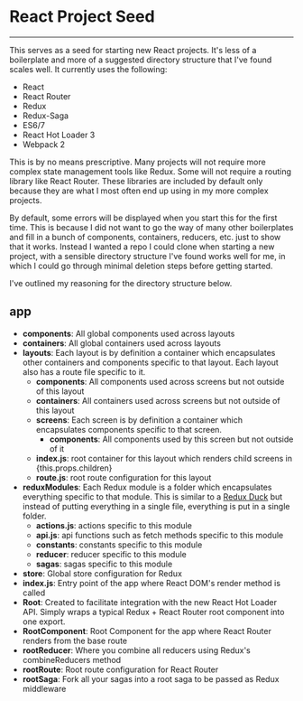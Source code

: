 # React Project Seed
----
This serves as a seed for starting new React projects. It's less of a boilerplate
and more of a suggested directory structure that I've found scales well. It currently
uses the following:

* React
* React Router
* Redux
* Redux-Saga
* ES6/7
* React Hot Loader 3
* Webpack 2

This is by no means prescriptive. Many projects will not require more complex state management tools like Redux. Some will not require a routing library like React Router. These libraries are included by default only because they are what I most often end up using in my more complex projects.

By default, some errors will be displayed when you start this for the first time. This is because I did not want to go the way of many other boilerplates and fill in a bunch of components, containers, reducers, etc. just to show that it works. Instead I wanted a repo I could clone when starting a new project, with a sensible directory structure I've found works well for me, in which I could go through minimal deletion steps before getting started.

I've outlined my reasoning for the directory structure below.

## app
- **components**: All global components used across layouts
- **containers**: All global containers used across layouts
- **layouts**: Each layout is by definition a container which encapsulates other containers and components specific to that layout. Each layout also has a route file specific to it.
  - **components**: All components used across screens but not outside of this layout
  - **containers**: All containers used across screens but not outside of this layout
  - **screens**: Each screen is by definition a container which encapsulates components specific to that screen.
    - **components**: All components used by this screen but not outside of it
  - **index.js**: root container for this layout which renders child screens in {this.props.children}
  - **route.js**: root route configuration for this layout
- **reduxModules**: Each Redux module is a folder which encapsulates everything specific to that module. This is similar to a [Redux Duck](https://github.com/erikras/ducks-modular-redux) but instead of putting everything in a single file, everything is put in a single folder.
  - **actions.js**: actions specific to this module
  - **api.js**: api functions such as fetch methods specific to this module
  - **constants**: constants specific to this module
  - **reducer**: reducer specific to this module
  - **sagas**: sagas specific to this module
- **store**: Global store configuration for Redux
- **index.js**: Entry point of the app where React DOM's render method is called
- **Root**: Created to facilitate integration with the new React Hot Loader API. Simply wraps a typical Redux + React Router root component into one export.
- **RootComponent**: Root Component for the app where React Router renders from the base route
- **rootReducer**: Where you combine all reducers using Redux's combineReducers method
- **rootRoute**: Root route configuration for React Router
- **rootSaga**: Fork all your sagas into a root saga to be passed as Redux middleware
